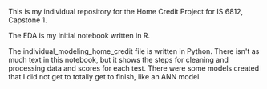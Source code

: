 This is my individual repository for the Home Credit Project for IS 6812, Capstone 1. 

The EDA is my initial notebook written in R.

The individual_modeling_home_credit file is written in Python. There isn't as much text in this notebook, 
but it shows the steps for cleaning and processing data and scores for each test. There were some models 
created that I did not get to totally get to finish, like an ANN model.
